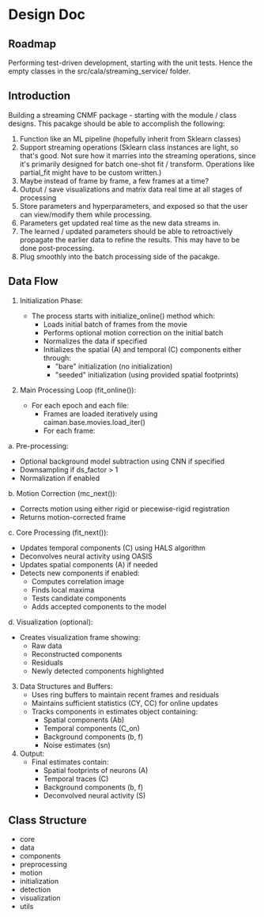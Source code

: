 # Design Doc

## Roadmap

Performing test-driven development, starting with the unit tests. Hence the empty classes in the src/cala/streaming_service/ folder.

## Introduction

Building a streaming CNMF package - starting with the module / class designs.
This pacakge should be able to accomplish the following:

1. Function like an ML pipeline (hopefully inherit from Sklearn classes)
2. Support streaming operations (Sklearn class instances are light, so that's good. Not sure how it marries into the streaming operations, since it's primarily designed for batch one-shot fit / transform. Operations like partial_fit might have to be custom written.)
3. Maybe instead of frame by frame, a few frames at a time? 
4. Output / save visualizations and matrix data real time at all stages of processing 
5. Store parameters and hyperparameters, and exposed so that the user can view/modify them while processing. 
6. Parameters get updated real time as the new data streams in. 
7. The learned / updated parameters should be able to retroactively propagate the earlier data to refine the results. This may have to be done post-processing. 
8. Plug smoothly into the batch processing side of the pacakge.

## Data Flow

1. Initialization Phase:
    * The process starts with initialize_online() method which:
        * Loads initial batch of frames from the movie
        * Performs optional motion correction on the initial batch
        * Normalizes the data if specified
        * Initializes the spatial (A) and temporal (C) components either through:
          * "bare" initialization (no initialization)
          * "seeded" initialization (using provided spatial footprints)

2. Main Processing Loop (fit_online()):
    * For each epoch and each file:
        * Frames are loaded iteratively using caiman.base.movies.load_iter()
        * For each frame:  

a. Pre-processing:

   * Optional background model subtraction using CNN if specified
   * Downsampling if ds_factor > 1
   * Normalization if enabled  

b. Motion Correction (mc_next()):

   * Corrects motion using either rigid or piecewise-rigid registration
   * Returns motion-corrected frame  

c. Core Processing (fit_next()):

   * Updates temporal components (C) using HALS algorithm
   * Deconvolves neural activity using OASIS
   * Updates spatial components (A) if needed
   * Detects new components if enabled:
      * Computes correlation image
      * Finds local maxima
      * Tests candidate components
      * Adds accepted components to the model

d. Visualization (optional):

   * Creates visualization frame showing:
     * Raw data
     * Reconstructed components
     * Residuals
     * Newly detected components highlighted

3. Data Structures and Buffers:
    * Uses ring buffers to maintain recent frames and residuals
    * Maintains sufficient statistics (CY, CC) for online updates
    * Tracks components in estimates object containing:
      * Spatial components (Ab)
      * Temporal components (C_on)
      * Background components (b, f)
      * Noise estimates (sn)
4. Output:
    * Final estimates contain:
      * Spatial footprints of neurons (A)
      * Temporal traces (C)
      * Background components (b, f)
      * Deconvolved neural activity (S)

## Class Structure

* core
* data
* components
* preprocessing
* motion
* initialization
* detection
* visualization
* utils
